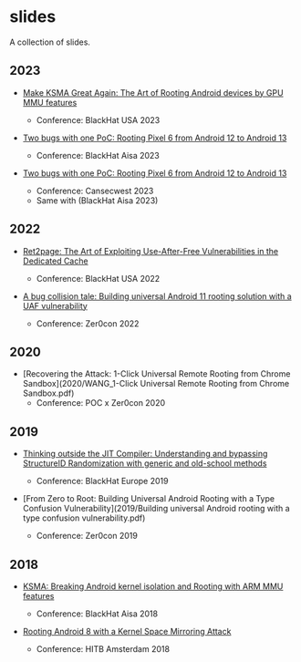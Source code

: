 # slides

A collection of slides.

## 2023

* [Make KSMA Great Again: The Art of Rooting Android devices by GPU MMU features](2023/BHUSA2023.pdf)
  * Conference: BlackHat USA 2023 

* [Two bugs with one PoC: Rooting Pixel 6 from Android 12 to Android 13](2023/AS-23-WANG-Two-bugs-with-one-PoC-Rooting-Pixel-6-from-Android-12-to-Android-13.pdf)
  * Conference: BlackHat Aisa 2023

* [Two bugs with one PoC: Rooting Pixel 6 from Android 12 to Android 13](2023/cansecwest2023.pdf)
  * Conference: Cansecwest 2023
  * Same with (BlackHat Aisa 2023)

## 2022

* [Ret2page: The Art of Exploiting Use-After-Free Vulnerabilities in the Dedicated Cache](2022/US-22-WANG-Ret2page-The-Art-of-Exploiting-Use-After-Free-Vulnerabilities-in-the-Dedicated-Cache.pdf)
  * Conference: BlackHat USA 2022 

* [A bug collision tale: Building universal Android 11 rooting solution with a UAF vulnerability](US-22-WANG-Ret2page-The-Art-of-Exploiting-Use-After-Free-Vulnerabilities-in-the-Dedicated-Cache.pdf)
  * Conference: Zer0con 2022

## 2020

* [Recovering the Attack: 1-Click Universal Remote Rooting from Chrome Sandbox](2020/WANG_1-Click Universal Remote Rooting from Chrome Sandbox.pdf)
  * Conference: POC x Zer0con 2020

## 2019

* [Thinking outside the JIT Compiler: Understanding and bypassing StructureID Randomization with generic and old-school methods](2019/eu-19-WANG-Thinking-Outside-The-JIT-Compiler-Understanding-And-Bypassing-StructureID-Randomization-With-Generic-And-Old-School-Methods.pdf)
  * Conference: BlackHat Europe 2019

* [From Zero to Root: Building Universal Android Rooting with a Type Confusion Vulnerability](2019/Building universal Android rooting with a type confusion vulnerability.pdf)
  * Conference: Zer0con 2019

## 2018

* [KSMA: Breaking Android kernel isolation and Rooting with ARM MMU features](2018/asia-18-WANG-KSMA-Breaking-Android-kernel-isolation-and-Rooting-with-ARM-MMU-features.pdf)
  * Conference: BlackHat Aisa 2018

* [Rooting Android 8 with a Kernel Space Mirroring Attack](2018/D1T2-Yong-Wang-Rooting-Android-8-with-a-Kernel-Space-Mirroring-Attack.pdf)
  * Conference: HITB Amsterdam 2018

